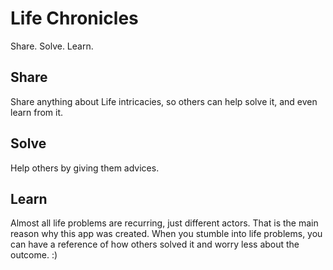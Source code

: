# Life Chronicles
Share. Solve. Learn.

## Share
Share anything about Life intricacies, so others can help solve it, and even learn from it.

## Solve
Help others by giving them advices.

## Learn
Almost all life problems are recurring, just different actors. That is the main reason why this app was created. When you stumble into life problems, you can have a reference of how others solved it and worry less about the outcome. :)

